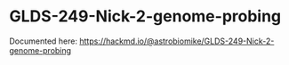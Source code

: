 # GLDS-249-Nick-2-genome-probing

Documented here: https://hackmd.io/@astrobiomike/GLDS-249-Nick-2-genome-probing
